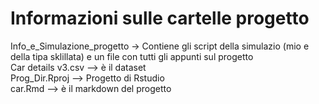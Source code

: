 # Informazioni sulle cartelle progetto
Info_e_Simulazione_progetto -> Contiene gli script della simulazio (mio e della tipa sklillata) e un file con tutti gli appunti sul progetto <br />
Car details v3.csv --> è il dataset <br />
Prog_Dir.Rproj --> Progetto di Rstudio <br />
car.Rmd --> è il markdown del progetto <br />
